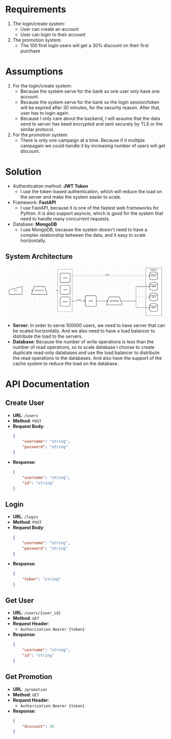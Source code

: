 # Requirements
1. The login/create system:
    - User can create an account
    - User can login to their account
2. The promotion system:
    - The 100 first login users will get a 30% discount on their first purchase

# Assumptions
1. For the login/create system:
    - Because the system serve for the bank so one user only have one account.
    - Because the system serve for the bank so the login session/token will be expired after 30 minutes, for the security reason. After that, user has to login again.
    - Because I only care about the backend, I will assume that the data send to server has beed encrypted and sent securely by TLS or the similar protocol.
2. For the promotion system:
    - There is only one campaign at a time. Because if it multiple campagain we could handle it by increasing number of users will get discount.

# Solution
* Authentication method: **JWT Token**
    - I use the token-based authentication, which will reduce the load on the server and make the system easier to scale.
* Framework: **FastAPI**
    - I use FastAPI, because it is one of the fastest web frameworks for Python. It is also support asyncio, which is good for the system that need to handle many concurrent requests.
* Database: **MongoDB**
    - I use MongoDB, because the system doesn't need to have a complex relationship between the data, and it easy to scale horizontally.
## System Architecture
![System Architecture](/system_diagram.png)
- **Server**: In order to serve 100000 users, we need to have server that can be scaled horizontally. And we also need to have a load balancer to distribute the load to the servers.
- **Database**: Because the number of write operations is less than the number of read operations, so to scale database I choose to create duplicate read-only databases and use the load balancer to distribute the read operations to the databases. And also have the support of the cache system to reduce the load on the database.

# API Documentation
## Create User
- **URL**: `/users`
- **Method**: `POST`
- **Request Body**:
    ```json
    {
        "username": "string",
        "password": "string"
    }
    ```
- **Response**:
    ```json
    {
        "username": "string",
        "id": "string"
    }
    ```
## Login
- **URL**: `/login`
- **Method**: `POST`
- **Request Body**:
    ```json
    {
        "username": "string",
        "password": "string"
    }
    ```
- **Response**:
    ```json
    {
        "token": "string"
    }
    ```
## Get User
- **URL**: `/users/{user_id}`
- **Method**: `GET`
- **Request Header**:
    - `Authorization`: `Bearer {token}`
- **Response**:
    ```json
    {
        "username": "string",
        "id": "string"
    }
    ```
## Get Promotion
- **URL**: `/promotion`
- **Method**: `GET`
- **Request Header**:
    - `Authorization`: `Bearer {token}`
- **Response**:
    ```json
    {
        "discount": 30
    }
    ```
